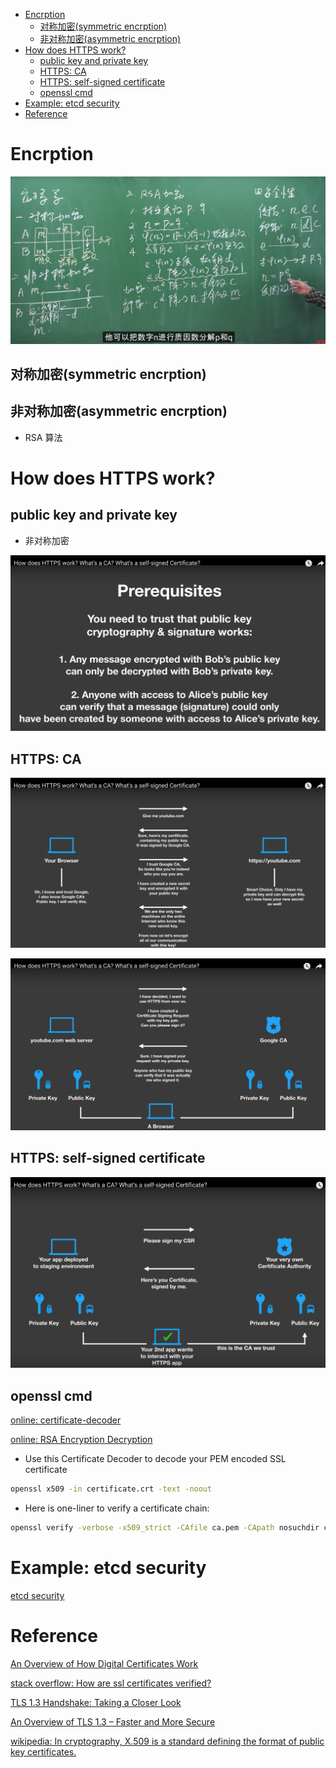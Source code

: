 <!-- MarkdownTOC -->

- [Encrption](#encrption)
  - [对称加密\(symmetric encrption\)](#%E5%AF%B9%E7%A7%B0%E5%8A%A0%E5%AF%86symmetric-encrption)
  - [非对称加密\(asymmetric encrption\)](#%E9%9D%9E%E5%AF%B9%E7%A7%B0%E5%8A%A0%E5%AF%86asymmetric-encrption)
- [How does HTTPS work?](#how-does-https-work)
  - [public key and private key](#public-key-and-private-key)
  - [HTTPS: CA](#https-ca)
  - [HTTPS: self-signed certificate](#https-self-signed-certificate)
  - [openssl cmd](#openssl-cmd)
- [Example: etcd security](#example-etcd-security)
- [Reference](#reference)

<!-- /MarkdownTOC -->

# Encrption

![encrption](../images/2019/encrption.png)

## 对称加密(symmetric encrption)

## 非对称加密(asymmetric encrption)
* RSA 算法

# How does HTTPS work?

## public key and private key

* 非对称加密

![https_ca-public-and-private-key](../images/2019/https_ca-public-and-private-key.png)

## HTTPS: CA

![https_ca-server](../images/2019/https_ca-server.png)


![https_ca-client](../images/2019/https_ca-client.png)

## HTTPS: self-signed certificate

![https_self-signed-certificate](../images/2019/https_self-signed-certificate.png)

## openssl cmd

[online: certificate-decoder](https://www.sslshopper.com/certificate-decoder.html)<br/>

[online: RSA Encryption Decryption](https://8gwifi.org/RSAFunctionality?keysize=2048)<br/>


* Use this Certificate Decoder to decode your PEM encoded SSL certificate

```sh
openssl x509 -in certificate.crt -text -noout
```

* Here is one-liner to verify a certificate chain:

```sh
openssl verify -verbose -x509_strict -CAfile ca.pem -CApath nosuchdir cert_chain.pem
```

# Example: etcd security

[etcd security](https://github.com/etcd-io/etcd/blob/master/Documentation/v2/security.md)<br/>

# Reference

[An Overview of How Digital Certificates Work](https://www.jscape.com/blog/an-overview-of-how-digital-certificates-work)<br/>

[stack overflow: How are ssl certificates verified?](https://stackoverflow.com/questions/188266/how-are-ssl-certificates-verified)<br/>

[TLS 1.3 Handshake: Taking a Closer Look](https://www.thesslstore.com/blog/tls-1-3-handshake-tls-1-2/)<br/>

[An Overview of TLS 1.3 – Faster and More Secure](https://kinsta.com/blog/tls-1-3/)<br/>

[wikipedia: In cryptography, X.509 is a standard defining the format of public key certificates.](https://en.wikipedia.org/wiki/X.509)<br/>

